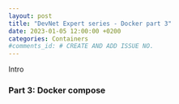 ```yaml
---
layout: post
title: "DevNet Expert series - Docker part 3"
date: 2023-01-05 12:00:00 +0200
categories: Containers
#comments_id: # CREATE AND ADD ISSUE NO.
---
```


Intro

### Part 3: Docker compose
